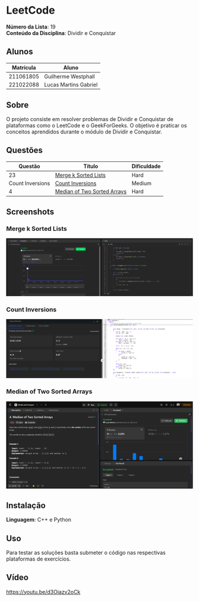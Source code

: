 # LeetCode

**Número da Lista**: 19<br>
**Conteúdo da Disciplina**: Dividir e Conquistar<br>

## Alunos

| Matrícula | Aluno                 |
| --------- | --------------------- |
| 211061805 | Guilherme Westphall   |
| 221022088 | Lucas Martins Gabriel |


## Sobre 

O projeto consiste em resolver problemas de Dividir e Conquistar de plataformas como o LeetCode e o GeekForGeeks. O objetivo é praticar os conceitos aprendidos durante o módulo de Dividir e Conquistar.

## Questões

| Questão          | Título                                                                                                                                               | Dificuldade |
| ---------------- | ---------------------------------------------------------------------------------------------------------------------------------------------------- | ----------- |
| 23               | [Merge k Sorted Lists](https://leetcode.com/problems/merge-k-sorted-lists/)                                                                          | Hard        |
| Count Inversions | [Count Inversions](https://www.geeksforgeeks.org/problems/inversion-of-array-1587115620/1?page=1&category=Divide%20and%20Conquer&sortBy=submissions) | Medium      |
| 4                | [Median of Two Sorted Arrays](https://leetcode.com/problems/median-of-two-sorted-arrays/description/)                                                | Hard        |

## Screenshots

### Merge k Sorted Lists

![23](./assets/23.png)

### Count Inversions

![ci](./assets/ci.png)

### Median of Two Sorted Arrays

![4](./assets/mediaOfTwoSortedArrays.png)

## Instalação 
**Linguagem**: C++ e Python<br>

## Uso 
Para testar as soluções basta submeter o código nas respectivas plataformas de exercícios.

## Vídeo

https://youtu.be/d3Oiazv2oCk





